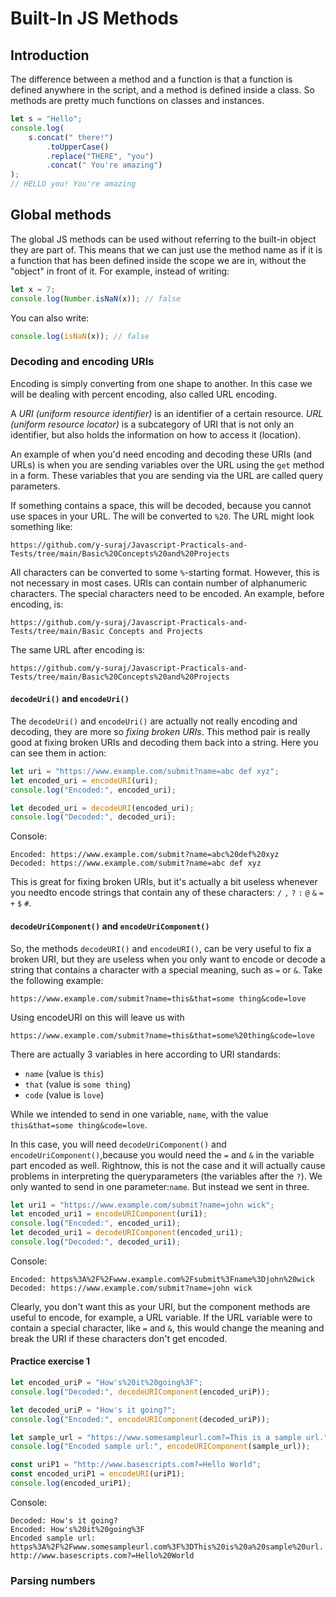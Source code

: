 # Built-In JS Methods

## Introduction
The difference between a method and a function is that a function is defined anywhere in the script, and a method is defined inside a class. So methods are pretty much functions on classes and instances.
```js
let s = "Hello";
console.log(
    s.concat(" there!")
        .toUpperCase()
        .replace("THERE", "you")
        .concat(" You're amazing")
);
// HELLO you! You're amazing
```

## Global methods
The global JS methods can be used without referring to the built-in object they are part of. This means that we can just use the method name as if it is a function that has been defined inside the scope we are in, without the "object" in front of it.
For example, instead of writing:
```js
let x = 7;
console.log(Number.isNaN(x)); // false
```
You can also write:
```js
console.log(isNaN(x)); // false
```

### Decoding and encoding URIs
Encoding is simply converting from one shape to another. In this case we will be dealing with percent encoding, also called URL encoding.

A *URI (uniform resource identifier)* is an identifier of a certain resource. *URL (uniform resource locator)* is a subcategory of URI that is not only an identifier, but also holds the information on how to access it (location).

An example of when you'd need encoding and decoding these URIs (and URLs) is when you are sending variables over the URL using the `get` method in a form. These variables that you are sending via the URL are called query parameters.

If something contains a space, this will be decoded, because you cannot use spaces in your URL. The will be converted to `%20`. The URL might look something like:

`https://github.com/y-suraj/Javascript-Practicals-and-Tests/tree/main/Basic%20Concepts%20and%20Projects`

All characters can be converted to some `%`-starting format. However, this is not necessary in most cases. URIs can contain number of alphanumeric characters. The special characters need to be encoded. 
An example, before encoding, is:

`https://github.com/y-suraj/Javascript-Practicals-and-Tests/tree/main/Basic Concepts and Projects`

The same URL after encoding is:

`https://github.com/y-suraj/Javascript-Practicals-and-Tests/tree/main/Basic%20Concepts%20and%20Projects`

#### `decodeUri()` and `encodeUri()`
The `decodeUri()` and `encodeUri()` are actually not really encoding and decoding, they are more so *fixing broken URIs*.
This method pair is really good at fixing broken URIs and decoding them back into a string. Here you can see them in action:
```js
let uri = "https://www.example.com/submit?name=abc def xyz";
let encoded_uri = encodeURI(uri);
console.log("Encoded:", encoded_uri);

let decoded_uri = decodeURI(encoded_uri);
console.log("Decoded:", decoded_uri);
```
Console:

```
Encoded: https://www.example.com/submit?name=abc%20def%20xyz
Decoded: https://www.example.com/submit?name=abc def xyz
```

This is great for fixing broken URIs, but it's actually a bit useless whenever you needto encode strings that contain any of these characters: `/` `,` `?` `:` `@` `&` `=` `+` `$` `#`.

#### `decodeUriComponent()` and `encodeUriComponent()`
So, the methods `decodeURI()` and `encodeURI()`, can be very useful to fix a broken URI, but they are useless when you only want to encode or decode a string that contains a character with a special meaning, such as `=` or `&`. Take the following example:

`https://www.example.com/submit?name=this&that=some thing&code=love`

Using encodeURI on this will leave us with

`https://www.example.com/submit?name=this&that=some%20thing&code=love`

There are actually 3 variables in here according to URI standards:
- `name` (value is `this`)
- `that` (value is `some thing`)
- `code` (value is `love`)

While we intended to send in one variable, `name`, with the value `this&that=some thing&code=love`.

In this case, you will need `decodeUriComponent()` and `encodeUriComponent()`,because you would need the `=` and `&` in the variable part encoded as well. Rightnow, this is not the case and it will actually cause problems in interpreting the queryparameters (the variables after the `?`). We only wanted to send in one parameter:`name`. But instead we sent in three.
```js
let uri1 = "https://www.example.com/submit?name=john wick";
let encoded_uri1 = encodeURIComponent(uri1);
console.log("Encoded:", encoded_uri1);
let decoded_uri1 = decodeURIComponent(encoded_uri1);
console.log("Decoded:", decoded_uri1);
```
Console:
```
Encoded: https%3A%2F%2Fwww.example.com%2Fsubmit%3Fname%3Djohn%20wick
Decoded: https://www.example.com/submit?name=john wick
```

Clearly, you don't want this as your URI, but the component methods are useful to encode, for example, a URL variable. If the URL variable were to contain a special character, like `=` and `&`, this would change the meaning and break the URI if these characters don't get encoded.

#### Practice exercise 1
```js
let encoded_uriP = "How's%20it%20going%3F";
console.log("Decoded:", decodeURIComponent(encoded_uriP));

let decoded_uriP = "How's it going?";
console.log("Encoded:", encodeURIComponent(decoded_uriP));

let sample_url = "https://www.somesampleurl.com?=This is a sample url.";
console.log("Encoded sample url:", encodeURIComponent(sample_url));

const uriP1 = "http://www.basescripts.com?=Hello World";
const encoded_uriP1 = encodeURI(uriP1);
console.log(encoded_uriP1);
```

Console:
```
Decoded: How's it going?
Encoded: How's%20it%20going%3F
Encoded sample url: https%3A%2F%2Fwww.somesampleurl.com%3F%3DThis%20is%20a%20sample%20url.
http://www.basescripts.com?=Hello%20World
```

### Parsing numbers